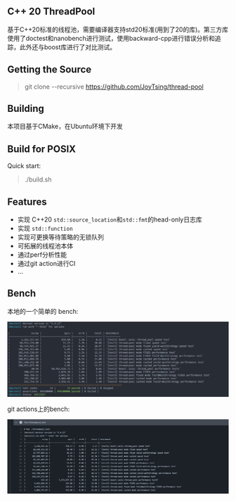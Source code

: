 ## C++ 20 ThreadPool

基于C++20标准的线程池，需要编译器支持std20标准(用到了20的库)。第三方库使用了doctest和nanobench进行测试，使用backward-cpp进行错误分析和追踪，此外还与boost库进行了对比测试。
## Getting the Source

> git clone --recursive https://github.com/JoyTsing/thread-pool

## Building

本项目基于CMake，在Ubuntu环境下开发

## Build for POSIX
Quick start:

> ./build.sh

## Features

* 实现 C++20 `std::source_location`和`std::fmt`的head-only日志库
* 实现 `std::function`
* 实现可更换等待策略的无锁队列
* 可拓展的线程池本体
* 通过perf分析性能
* 通过git action进行CI
* ...

## Bench

本地的一个简单的 bench:

![local-bench](img/bench.png)

git actions上的bench:

![bench](img/flow_bench.png)